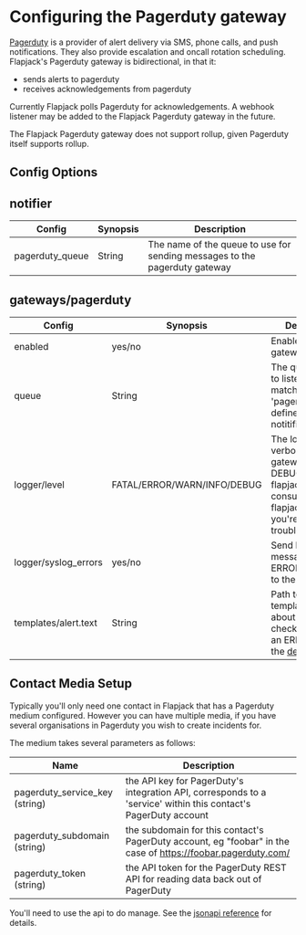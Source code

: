 # Configuring the Pagerduty gateway

[Pagerduty](https://www.pagerduty.com/) is a provider of alert delivery via SMS, phone calls, and push notifications. They also provide escalation and oncall rotation scheduling. Flapjack's Pagerduty gateway is bidirectional, in that it:

- sends alerts to pagerduty
- receives acknowledgements from pagerduty

Currently Flapjack polls Pagerduty for acknowledgements. A webhook listener may be added to the Flapjack Pagerduty gateway in the future.

The Flapjack Pagerduty gateway does not support rollup, given Pagerduty itself supports rollup.

## Config Options

## notifier

| Config | Synopsis | Description |
|--------|----------|-------------|
| pagerduty_queue | String | The name of the queue to use for sending messages to the pagerduty gateway |

## gateways/pagerduty

| Config | Synopsis | Description |
|--------|----------|-------------|
| enabled | yes/no  | Enable this gateway? |
| queue   | String  | The queue name to listen on. Must match the 'pagerduty_queue' defined in the notitifier. |
| logger/level | FATAL/ERROR/WARN/INFO/DEBUG | The logging verbosity of the gateway. Set to DEBUG, reload flapjack, and consult flapjack.log if you're having trouble. |
| logger/syslog_errors | yes/no | Send logging messages at ERROR or FATAL to the syslog |
| templates/alert.text | String | Path to a custom template for alerts about individual checks. Must be an ERB file. See the [default](https://github.com/flapjack/flapjack/blob/master/lib/flapjack/gateways/pager_duty/alert.text.erb)|

## Contact Media Setup

Typically you'll only need one contact in Flapjack that has a Pagerduty medium configured. However you can have multiple media, if you have several organisations in Pagerduty you wish to create incidents for.

The medium takes several parameters as follows:

| Name | Description |
|------|-------------|
| pagerduty_service_key (string) | the API key for PagerDuty's integration API, corresponds to a 'service' within this contact's PagerDuty account |
| pagerduty_subdomain (string) | the subdomain for this contact's PagerDuty account, eg "foobar" in the case of https://foobar.pagerduty.com/ |
| pagerduty_token (string) | the API token for the PagerDuty REST API for reading data back out of PagerDuty |

You'll need to use the api to do manage. See the [jsonapi reference](../jsonapi/#media) for details.


